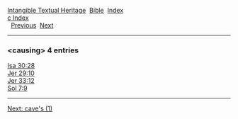 [Intangible Textual Heritage](../../index)  [Bible](../index) 
[Index](index)   
[c Index](_c_)  
  [Previous](c01970)  [Next](c01972) 

------------------------------------------------------------------------

### &lt;causing&gt; 4 entries

[Isa 30:28](../kjv/isa030.htm#028)  
[Jer 29:10](../kjv/jer029.htm#010)  
[Jer 33:12](../kjv/jer033.htm#012)  
[Sol 7:9](../kjv/sol007.htm#009)  

------------------------------------------------------------------------

[Next: cave's (1)](c01972)
